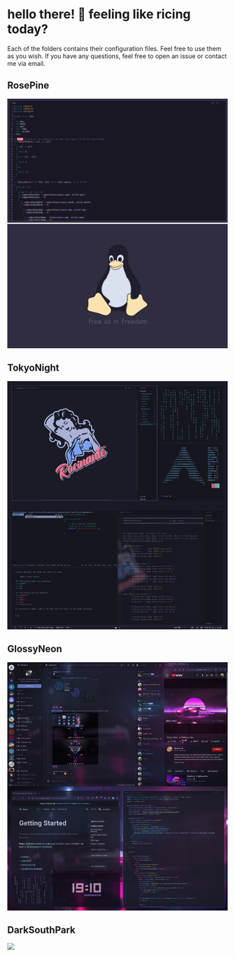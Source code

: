# hello there! 👋 feeling like ricing today?
Each of the folders contains their configuration files. Feel free to use them as you wish. If you have any questions, feel free to open an issue or contact me via email.
## RosePine
<img src="https://github.com/ZirixCZ/dotfiles/blob/main/RosePine/vscode.png">
<img src="https://github.com/ZirixCZ/dotfiles/blob/main/RosePine/tux.png">

## TokyoNight
<img src="https://github.com/ZirixCZ/dotfiles/blob/main/TokyoNight/tokyonightscreenshot1.png">

## GlossyNeon
<img src="https://github.com/ZirixCZ/dotfiles/blob/main/GlossyNeon/unixpornscreenshot1.png">

## DarkSouthPark
<img src="https://user-images.githubusercontent.com/49836430/151813053-c85e0a12-911e-4e47-a508-0f425f0f3dc7.png">
